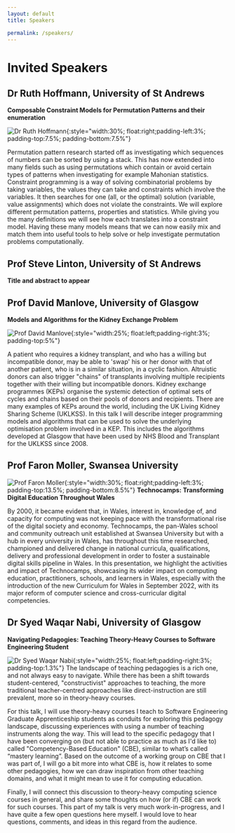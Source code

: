 ```yaml
---
layout: default
title: Speakers

permalink: /speakers/
---
```


# Invited Speakers

## Dr Ruth Hoffmann, University of St Andrews

**Composable Constraint Models for Permutation Patterns and their enumeration**

![Dr Ruth Hoffmann](/assets/RuthHoffmann.jpg){:style="width:30%; float:right;padding-left:3%; padding-top:7.5%; padding-bottom:7.5%"}

Permutation pattern research started off as investigating which sequences of numbers can be sorted by using a stack.
This has now extended into many fields such as using permutations which contain or avoid certain types of patterns when investigating for example Mahonian statistics.
Constraint programming is a way of solving combinatorial problems by taking variables, the values they can take and constraints which involve the variables. It then searches for one (all, or the optimal) solution (variable, value assignments) which does not violate the constraints.
We will explore different permutation patterns, properties and statistics. While giving you the many definitions we will see how each translates into a constraint model. Having these many models means that we can now easily mix and match them into useful tools to help solve or help investigate permutation problems computationally.

## Prof Steve Linton, University of St Andrews

**Title and abstract to appear**

## Prof David Manlove, University of Glasgow

**Models and Algorithms for the Kidney Exchange Problem**

![Prof David Manlove](/assets/DavidManlove.jpg){:style="width:25%; float:left;padding-right:3%; padding-top:5%"}

A patient who requires a kidney transplant, and who has a willing but incompatible donor, may be able to 'swap' his or her donor with that of another patient, who is in a similar situation, in a cyclic fashion.  Altruistic donors can also trigger "chains" of transplants involving multiple recipients together with their willing but incompatible donors.  Kidney exchange programmes (KEPs) organise the systemic detection of optimal sets of cycles and chains based on their pools of donors and recipients.  There are many examples of KEPs around the world, including the UK Living Kidney Sharing Scheme (UKLKSS).   In this talk I will describe integer programming models and algorithms that can be used to solve the underlying optimisation problem involved in a KEP.  This includes the algorithms developed at Glasgow that have been used by NHS Blood and Transplant for the UKLKSS since 2008.

## Prof Faron Moller, Swansea University
![Prof Faron Moller](/assets/FaronMoller.jpg){:style="width:30%; float:right;padding-left:3%; padding-top:13.5%; padding-bottom:8.5%"}
**Technocamps: Transforming Digital Education Throughout Wales**

By 2000, it became evident that, in Wales, interest in, knowledge of, and capacity for computing was not keeping pace with the transformational rise of the digital society and economy. Technocamps, the pan-Wales school and community outreach unit established at Swansea University but with a hub in every university in Wales, has throughout this time researched, championed and delivered change in national curricula, qualifications, delivery and professional development in order to foster a sustainable digital skills pipeline in Wales. In this presentation, we highlight the activities and impact of Technocamps, showcasing its wider impact on computing education, practitioners, schools, and learners in Wales, especially with the introduction of the new Curriculum for Wales in September 2022, with its major reform of computer science and cross-curricular digital competencies.

## Dr Syed Waqar Nabi, University of Glasgow
**Navigating Pedagogies: Teaching Theory-Heavy Courses to Software Engineering Student**

![Dr Syed Waqar Nabi](/assets/SyedWaqarNabi.jpg){:style="width:25%; float:left;padding-right:3%; padding-top:1.3%"}
The landscape of teaching pedagogies is a rich one, and not always easy to navigate. While there has been a shift towards student-centered, "constructivist" approaches to teaching, the more traditional teacher-centred approaches like direct-instruction are still prevalent, more so in theory-heavy courses.

For this talk, I will use theory-heavy courses I teach to Software Engineering Graduate Apprenticeship students as conduits for exploring this pedagogy landscape, discussing experiences with using a number of teaching instruments along the way. This will lead to the specific pedagogy that I have been converging on (but not able to practice as much as I'd like to) called "Competency-Based Education" (CBE), similar to what’s called “mastery learning”. Based on the outcome of a working group on CBE that I was part of, I will go a bit more into what CBE is, how it relates to some other pedagogies, how we can draw inspiration from other teaching domains, and what it might mean to use it for computing education.

Finally, I will connect this discussion to theory-heavy computing science courses in general, and share some thoughts on how (or if) CBE can work for such courses. This part of my talk is very much work-in-progress, and I have quite a few open questions here myself. I would love to hear questions, comments, and ideas in this regard from the audience.

